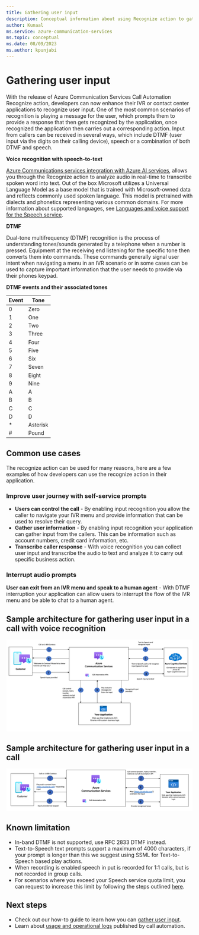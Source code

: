 ```yaml
---
title: Gathering user input
description: Conceptual information about using Recognize action to gather user input with Call Automation.
author: Kunaal
ms.service: azure-communication-services
ms.topic: conceptual
ms.date: 08/09/2023
ms.author: kpunjabi
---
```


# Gathering user input

With the release of Azure Communication Services Call Automation Recognize action, developers can now enhance their IVR or contact center applications to recognize user input. One of the most common scenarios of recognition is playing a message for the user, which prompts them to provide a response that then gets recognized by the application, once recognized the application then carries out a corresponding action. Input from callers can be received in several ways, which include DTMF (user input via the digits on their calling device), speech or a combination of both DTMF and speech.

**Voice recognition with speech-to-text**

[Azure Communications services integration with Azure AI services](./azure-communication-services-azure-cognitive-services-integration.md), allows you through the Recognize action to analyze audio in real-time to transcribe spoken word into text. Out of the box Microsoft utilizes a Universal Language Model as a base model that is trained with Microsoft-owned data and reflects commonly used spoken language. This model is pretrained with dialects and phonetics representing various common domains. For more information about supported languages, see [Languages and voice support for the Speech service](../../../../articles/cognitive-services/Speech-Service/language-support.md). 


**DTMF**

Dual-tone multifrequency (DTMF) recognition is the process of understanding tones/sounds generated by a telephone when a number is pressed. Equipment at the receiving end listening for the specific tone then converts them into commands. These commands generally signal user intent when navigating a menu in an IVR scenario or in some cases can be used to capture important information that the user needs to provide via their phones keypad.

**DTMF events and their associated tones**

|Event|Tone|
| --- |--|
|0|Zero|
|1|One|
|2|Two|
|3|Three|
|4|Four|
|5|Five|
|6|Six|
|7|Seven|
|8|Eight|
|9|Nine|
|A|A|
|B|B|
|C|C|
|D|D|
|*|Asterisk|
|#|Pound|

## Common use cases

The recognize action can be used for many reasons, here are a few examples of how developers can use the recognize action in their application.

### Improve user journey with self-service prompts

- **Users can control the call** - By enabling input recognition you allow the caller to navigate your IVR menu and provide information that can be used to resolve their query. 
- **Gather user information** - By enabling input recognition your application can gather input from the callers. This can be information such as account numbers, credit card information, etc.
- **Transcribe caller response** - With voice recognition you can collect user input and transcribe the audio to text and analyze it to carry out specific business action.

### Interrupt audio prompts

**User can exit from an IVR menu and speak to a human agent** - With DTMF interruption your application can allow users to interrupt the flow of the IVR menu and be able to chat to a human agent. 

## Sample architecture for gathering user input in a call with voice recognition

[ ![Diagram showing sample architecture for Recognize AI Action.](./media/recognize-ai-flow.png) ](./media/recognize-ai-flow.png#lightbox)

## Sample architecture for gathering user input in a call

![Recognize Action](./media/recognize-flow.png)

## Known limitation
- In-band DTMF is not supported, use RFC 2833 DTMF instead.
- Text-to-Speech text prompts support a maximum of 4000 characters, if your prompt is longer than this we suggest using SSML for Text-to-Speech based play actions.
- When recording is enabled speech in put is recorded for 1:1 calls, but is not recorded in group calls.
- For scenarios where you exceed your Speech service quota limit, you can request to increase this limit by following the steps outlined [here](/azure/ai-services/speech-service/speech-services-quotas-and-limits).

## Next steps
- Check out our how-to guide to learn how you can [gather user input](../../how-tos/call-automation/recognize-action.md).
- Learn about [usage and operational logs](../analytics/logs/call-automation-logs.md) published by call automation.
